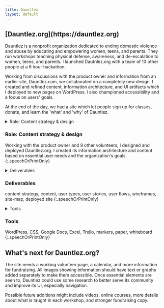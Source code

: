 ```yaml
---
title: Dauntlez
layout: default
---
```


<article class="projContainer projLimitWidth" markdown="1">
<h1 class="centerGrid" markdown="1">[Dauntlez.org](https://dauntlez.org)</h1>

Dauntlez is a nonprofit organization dedicated to ending domestic violence and abuse by educating and empowering women, teens, and parents. They run workshops teaching physical defense, awareness, and de-escalation to women, teens, and parents. I launched Dautnlez.org with a team of 10 other people at a 6 hour hackathon.

Working from discussions with the product owner and information from an earlier site, Dauntlez.com, we collaborated on a completely new design. I created and refined content, information architecture, and UI artifacts which I deployed to new pages on WordPress. I also championed accessibility and a focus on users' goals.

At the end of the day, we had a site which let people sign up for classes, donate, and learn the 'what' and 'why' of Dauntlez.


<section markdown="1">
<details aria-expanded="true/false" tabindex="0" role="button" class="smallerBreak screenOnly">
<summary>Role: Content strategy & design</summary>
<div>
Working with the product owner and 9 other volunteers, I designed and deployed Dauntlez.org. I created its information architecture and content based on essential user needs and the organization's goals.
</div>
</details>

<h3 class="speechOrPrintOnly">Role: Content strategy & design</h3> <!-- accessible version of above -->

Working with the product owner and 9 other volunteers, I designed and deployed Dauntlez.org. I created its information architecture and content based on essential user needs and the organization's goals.
{:.speechOrPrintOnly}

<details aria-expanded="true/false" tabindex="0" role="button" class="smallestBreak screenOnly">
<summary>Deliverables</summary>
<div>
content strategy, content, user types, user stories, user flows, wireframes, site-map, deployed site
</div>
</details>

<h3 class="speechOrPrintOnly">Deliverables</h3> <!-- accessible version of above -->

content strategy, content, user types, user stories, user flows, wireframes, site-map, deployed site
{:.speechOrPrintOnly}

<details aria-expanded="true/false" tabindex="0" role="button" class="smallestBreak screenOnly">
<summary>Tools</summary>
<div>
WordPress, CSS, Google Docs, Excel, Trello, markers, paper, whiteboard
</div>
</details>

<h3 class="speechOrPrintOnly">Tools</h3> <!-- accessible version of above -->

WordPress, CSS, Google Docs, Excel, Trello, markers, paper, whiteboard
{:.speechOrPrintOnly}
</section>

<section markdown="1">
<h2 class="centerGrid" markdown="1">What's next for Dauntlez.org?</h2>

The site needs a working volunteer page, a calendar, and more information for fundraising. All images showing information should have text or graphs added separately to make them accessible. Once essential elements are seen to, Dauntlez could use some research to better serve its community and improve its UI, especially navigation.

Possible future additions might include videos, online courses, more details about what is taught in each workshop, and stronger fundraising copy.
</section>

<!--
<section markdown="1">
<h2>What I learned</h2>


</section>
-->
</article>
